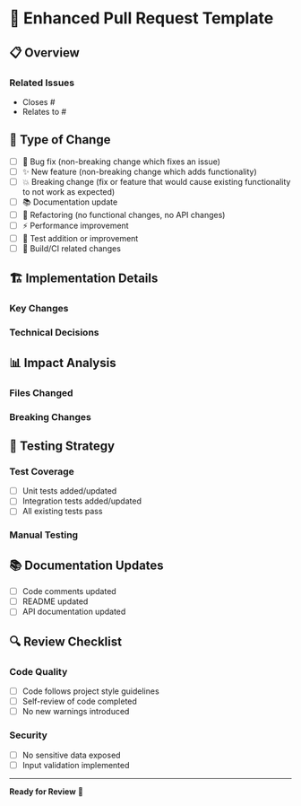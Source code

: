 # 🚀 Enhanced Pull Request Template

## 📋 Overview
<!-- Provide a clear and concise description of what this PR accomplishes -->

### Related Issues
<!-- Link to related issues using: Closes #X, Fixes #Y, Relates to #Z -->
- Closes #
- Relates to #

## 🎯 Type of Change
<!-- Mark the relevant option with an [x] -->
- [ ] 🐛 Bug fix (non-breaking change which fixes an issue)
- [ ] ✨ New feature (non-breaking change which adds functionality)
- [ ] 💥 Breaking change (fix or feature that would cause existing functionality to not work as expected)
- [ ] 📚 Documentation update
- [ ] 🔧 Refactoring (no functional changes, no API changes)
- [ ] ⚡ Performance improvement
- [ ] 🧪 Test addition or improvement
- [ ] 🔨 Build/CI related changes

## 🏗️ Implementation Details

### Key Changes
<!-- Describe the main changes and implementation approach -->

### Technical Decisions
<!-- Explain any significant technical decisions made -->

## 📊 Impact Analysis

### Files Changed
<!-- List the main files/modules affected -->

### Breaking Changes
<!-- If this is a breaking change, describe what breaks and how to migrate -->

## 🧪 Testing Strategy

### Test Coverage
- [ ] Unit tests added/updated
- [ ] Integration tests added/updated
- [ ] All existing tests pass

### Manual Testing
<!-- Describe manual testing performed -->

## 📚 Documentation Updates

- [ ] Code comments updated
- [ ] README updated
- [ ] API documentation updated

## 🔍 Review Checklist

### Code Quality
- [ ] Code follows project style guidelines
- [ ] Self-review of code completed
- [ ] No new warnings introduced

### Security
- [ ] No sensitive data exposed
- [ ] Input validation implemented

---

**Ready for Review** 🚀
